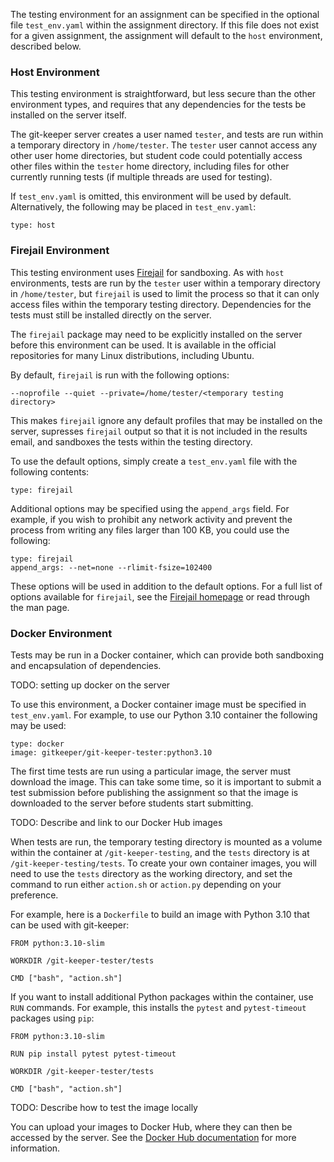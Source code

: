 The testing environment for an assignment can be specified in the optional file
`test_env.yaml` within the assignment directory. If this file does not exist
for a given assignment, the assignment will default to the `host` environment,
described below.

### Host Environment

This testing environment is straightforward, but less secure than the other
environment types, and requires that any dependencies for the tests be
installed on the server itself.

The git-keeper server creates a user named `tester`, and tests are run within a
temporary directory in `/home/tester`. The `tester` user cannot access any
other user home directories, but student code could potentially access other
files within the `tester` home directory, including files for other currently
running tests (if multiple threads are used for testing).

If `test_env.yaml` is omitted, this environment will be used by
default. Alternatively, the following may be placed in `test_env.yaml`:

```
type: host
```

### Firejail Environment

This testing environment uses [Firejail](https://firejail.wordpress.com/) for
sandboxing. As with `host` environments, tests are run by the `tester` user
within a temporary directory in `/home/tester`, but `firejail` is used to limit
the process so that it can only access files within the temporary testing
directory. Dependencies for the tests must still be installed directly on the
server.

The `firejail` package may need to be explicitly installed on the server
before this environment can be used. It is available in the official
repositories for many Linux distributions, including Ubuntu.

By default, `firejail` is run with the following options:

```
--noprofile --quiet --private=/home/tester/<temporary testing directory>
```

This makes `firejail` ignore any default profiles that may be installed on the
server, supresses `firejail` output so that it is not included in the results
email, and sandboxes the tests within the testing directory.

To use the default options, simply create a `test_env.yaml` file with the
following contents:

```
type: firejail
```

Additional options may be specified using the `append_args` field. For example,
if you wish to prohibit any network activity and prevent the process from
writing any files larger than 100 KB, you could use the following:

```
type: firejail
append_args: --net=none --rlimit-fsize=102400
```

These options will be used in addition to the default options. For a full list
of options available for `firejail`, see the
[Firejail homepage](https://firejail.wordpress.com/) or read through the man
page.

### Docker Environment

Tests may be run in a Docker container, which can provide both sandboxing and
encapsulation of dependencies.

TODO: setting up docker on the server

To use this environment, a Docker container image must be specified in
`test_env.yaml`. For example, to use our Python 3.10 container the following
may be used:

```
type: docker
image: gitkeeper/git-keeper-tester:python3.10
```

The first time tests are run using a particular image, the server must download
the image. This can take some time, so it is important to submit a test
submission before publishing the assignment so that the image is downloaded to
the server before students start submitting.

TODO: Describe and link to our Docker Hub images

When tests are run, the temporary testing directory is mounted as a volume
within the container at `/git-keeper-testing`, and the `tests` directory is at
`/git-keeper-testing/tests`. To create your own container images, you will need
to use the `tests` directory as the working directory, and set the command to
run either `action.sh` or `action.py` depending on your preference.

For example, here is a `Dockerfile` to build an image with Python 3.10 that can
be used with git-keeper:

```
FROM python:3.10-slim

WORKDIR /git-keeper-tester/tests

CMD ["bash", "action.sh"]
```

If you want to install additional Python packages within the container, use
`RUN` commands. For example, this installs the `pytest` and `pytest-timeout`
packages using `pip`:

```
FROM python:3.10-slim

RUN pip install pytest pytest-timeout

WORKDIR /git-keeper-tester/tests

CMD ["bash", "action.sh"]
```

TODO: Describe how to test the image locally

You can upload your images to Docker Hub, where they can then be accessed by
the server. See the
[Docker Hub documentation](https://docs.docker.com/docker-hub/) for more
information.
